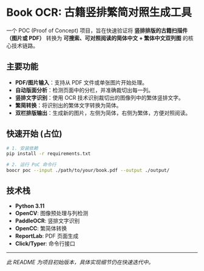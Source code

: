 # Book OCR: 古籍竖排繁简对照生成工具

一个 POC (Proof of Concept) 项目，旨在快速验证将 **竖排排版的古籍扫描件（图片或 PDF）** 转换为 **可搜索、可对照阅读的简体中文 + 繁体中文双列图** 的核心技术链路。

## 主要功能

- **PDF/图片输入**：支持从 PDF 文件或单张图片开始处理。
- **自动版面分析**：检测页面中的分栏，并准确裁切出每一列。
- **竖排文字识别**：使用 OCR 技术识别裁切出的图像列中的繁体竖排文字。
- **繁简转换**：将识别出的繁体文字转换为简体。
- **双栏排版输出**：生成新的图片，左侧为简体，右侧为繁体，方便对照阅读。

## 快速开始 (占位)

```bash
# 1. 安装依赖
pip install -r requirements.txt

# 2. 运行 PoC 命令行
boocr poc --input ./path/to/your/book.pdf --output ./output/
```

## 技术栈

- **Python 3.11**
- **OpenCV**: 图像预处理与列检测
- **PaddleOCR**: 竖排文字识别
- **OpenCC**: 繁简体转换
- **ReportLab**: PDF 页面生成
- **Click/Typer**: 命令行接口

---
*此 README 为项目初始版本，具体实现细节仍在快速迭代中。*
